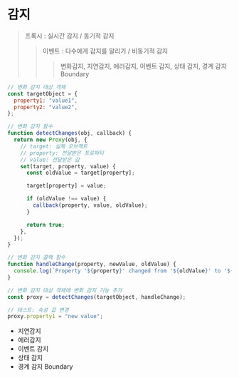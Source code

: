 # 감지

> 프록시 : 실시간 감지 / 동기적 감지
>
> > 이벤트 : 다수에게 감지를 알리기 / 비동기적 감지
> >
> > > 변화감지, 지연감지, 에러감지, 이벤트 감지, 상태 감지, 경계 감지 Boundary

```js
// 변화 감지 대상 객체
const targetObject = {
  property1: "value1",
  property2: "value2",
};

// 변화 감지 함수
function detectChanges(obj, callback) {
  return new Proxy(obj, {
    // target: 실제 오브젝트
    // property: 전달받은 프로퍼티
    // value: 전달받은 값
    set(target, property, value) {
      const oldValue = target[property];

      target[property] = value;

      if (oldValue !== value) {
        callback(property, value, oldValue);
      }

      return true;
    },
  });
}

// 변화 감지 콜백 함수
function handleChange(property, newValue, oldValue) {
  console.log(`Property '${property}' changed from '${oldValue}' to '${newValue}'`);
}

// 변화 감지 대상 객체에 변화 감지 기능 추가
const proxy = detectChanges(targetObject, handleChange);

// 테스트: 속성 값 변경
proxy.property1 = "new value";
```

- 지연감지
- 에러감지
- 이벤트 감지
- 상태 감지
- 경계 감지 Boundary
